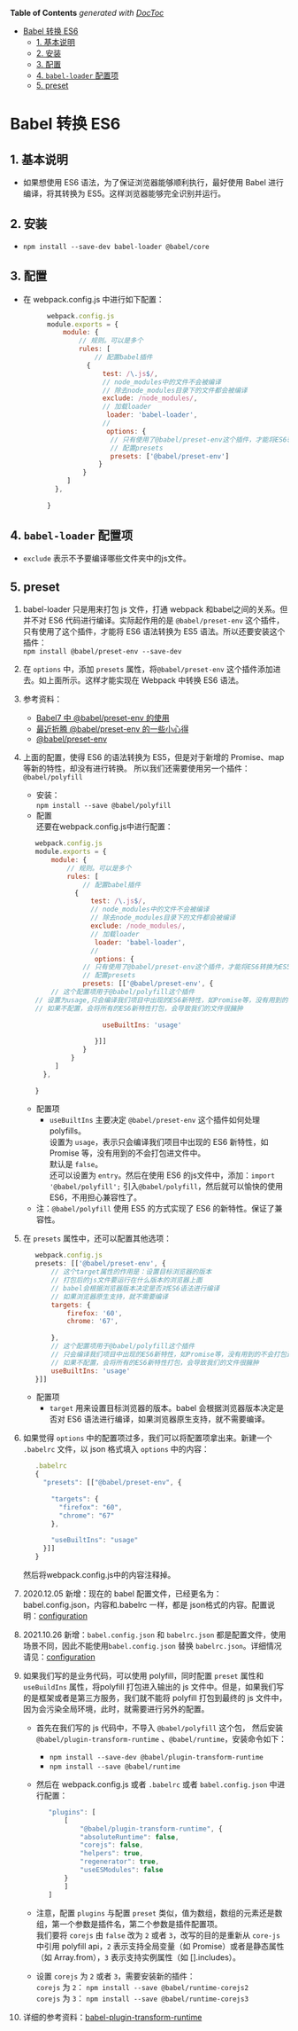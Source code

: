 <!-- START doctoc generated TOC please keep comment here to allow auto update -->
<!-- DON'T EDIT THIS SECTION, INSTEAD RE-RUN doctoc TO UPDATE -->
**Table of Contents**  *generated with [DocToc](https://github.com/thlorenz/doctoc)*

- [Babel 转换 ES6](#babel-%E8%BD%AC%E6%8D%A2-es6)
  - [1. 基本说明](#1-%E5%9F%BA%E6%9C%AC%E8%AF%B4%E6%98%8E)
  - [2. 安装](#2-%E5%AE%89%E8%A3%85)
  - [3. 配置](#3-%E9%85%8D%E7%BD%AE)
  - [4. `babel-loader` 配置项](#4-babel-loader-%E9%85%8D%E7%BD%AE%E9%A1%B9)
  - [5. preset](#5-preset)

<!-- END doctoc generated TOC please keep comment here to allow auto update -->

# Babel 转换 ES6

## 1. 基本说明
- 如果想使用 ES6 语法，为了保证浏览器能够顺利执行，最好使用 Babel 进行编译，将其转换为 ES5。这样浏览器能够完全识别并运行。

## 2. 安装
- `npm install --save-dev babel-loader @babel/core`

## 3. 配置
- 在 webpack.config.js 中进行如下配置：
  ```javascript
        webpack.config.js
        module.exports = {
        	module: {
            	// 规则。可以是多个
            	rules: [
                	// 配置babel插件
                  {
                      test: /\.js$/,
                      // node_modules中的文件不会被编译
                      // 除去node_modules目录下的文件都会被编译
                      exclude: /node_modules/,
                      // 加载loader
                       loader: 'babel-loader',
                      //
                       options: {
                        // 只有使用了@babel/preset-env这个插件，才能将ES6转换为ES5
                        // 配置presets
                        presets: ['@babel/preset-env']
                     }
                 }
             ]
          },
        
        }
  ```

## 4. `babel-loader` 配置项
- `exclude` 表示不予要编译哪些文件夹中的js文件。

## 5. preset

1. babel-loader 只是用来打包 js 文件，打通 webpack 和babel之间的关系。但并不对 ES6 代码进行编译。实际起作用的是 `@babel/preset-env` 这个插件，只有使用了这个插件，才能将 ES6 语法转换为 ES5 语法。所以还要安装这个插件：  
`npm install @babel/preset-env --save-dev`

2. 在 `options` 中，添加 `presets` 属性，将`@babel/preset-env` 这个插件添加进去。如上面所示。这样才能实现在 Webpack 中转换 ES6 语法。

3. 参考资料：
   - [Babel7 中 @babel/preset-env 的使用](https://zhuanlan.zhihu.com/p/84799735)
   - [最近折腾 @babel/preset-env 的一些小心得](https://blog.meathill.com/js/some-tips-of-babel-preset-env-config.html)
   - [@babel/preset-env](https://babeljs.io/docs/en/babel-preset-env)
4. 上面的配置，使得 ES6 的语法转换为 ES5，但是对于新增的 Promise、map 等新的特性，却没有进行转换。
所以我们还需要使用另一个插件：`@babel/polyfill`
   - 安装：  
`npm install --save @babel/polyfill`
   - 配置  
   还要在webpack.config.js中进行配置：
   ```javascript
      webpack.config.js
      module.exports = {
          module: {
              // 规则。可以是多个
              rules: [
                  // 配置babel插件
                {
                    test: /\.js$/,
                    // node_modules中的文件不会被编译
                    // 除去node_modules目录下的文件都会被编译
                    exclude: /node_modules/,
                    // 加载loader
                     loader: 'babel-loader',
                    //
                     options: {
                  // 只有使用了@babel/preset-env这个插件，才能将ES6转换为ES5
                  // 配置presets
                  presets: [['@babel/preset-env', {
          // 这个配置项用于@babel/polyfill这个插件
      // 设置为usage,只会编译我们项目中出现的ES6新特性，如Promise等，没有用到的不会打包进文件中
      // 如果不配置，会将所有的ES6新特性打包，会导致我们的文件很臃肿
      
                       useBuiltIns: 'usage'
      
                     }]]
                  }
               }
           ]
        },
      
      }
   ```
   - 配置项
     - `useBuiltIns`  主要决定 `@babel/preset-env` 这个插件如何处理 polyfills。  
       设置为 `usage`，表示只会编译我们项目中出现的 ES6 新特性，如 Promise 等，没有用到的不会打包进文件中。  
       默认是 `false`。  
       还可以设置为 `entry`。然后在使用 ES6 的js文件中，添加：`import '@babel/polyfill';`
引入`@babel/polyfill`，然后就可以愉快的使用 ES6，不用担心兼容性了。
   - 注：`@babel/polyfill` 使用 ES5 的方式实现了 ES6 的新特性。保证了兼容性。

5. 在 `presets` 属性中，还可以配置其他选项：
   ```javascript
      webpack.config.js
      presets: [['@babel/preset-env', {
          // 这个target属性的作用是：设置目标浏览器的版本
          // 打包后的js文件要运行在什么版本的浏览器上面
          // babel会根据浏览器版本决定是否对ES6语法进行编译
          // 如果浏览器原生支持，就不需要编译
          targets: {
              firefox: '60',
              chrome: '67',
      
          },
          // 这个配置项用于@babel/polyfill这个插件
          // 只会编译我们项目中出现的ES6新特性，如Promise等，没有用到的不会打包进文件中
          // 如果不配置，会将所有的ES6新特性打包，会导致我们的文件很臃肿
          useBuiltIns: 'usage'
      }]]
   
   ```
  
   - 配置项
     - `target`  用来设置目标浏览器的版本。babel 会根据浏览器版本决定是否对 ES6 语法进行编译，如果浏览器原生支持，就不需要编译。

6. 如果觉得 `options` 中的配置项过多，我们可以将配置项拿出来。新建一个 `.babelrc` 文件，以 json 格式填入 `options` 中的内容：
   ```javascript
      .babelrc
      {
        "presets": [["@babel/preset-env", {
      
          "targets": {
            "firefox": "60",
            "chrome": "67"
          },
      
          "useBuiltIns": "usage"
        }]]
      }
   ```
   然后将webpack.config.js中的内容注释掉。

7. 2020.12.05 新增：现在的 babel 配置文件，已经更名为：babel.config.json，内容和.babelrc 一样，都是 json格式的内容。配置说明：[configuration](https://babeljs.io/docs/en/usage/#configuration)

8. 2021.10.26 新增：`babel.config.json` 和 `babelrc.json` 都是配置文件，使用场景不同，因此不能使用`babel.config.json` 替换 `babelrc.json`。详细情况请见：[configuration](https://babeljs.io/docs/en/usage/#configuration)

9. 如果我们写的是业务代码，可以使用 polyfill，同时配置 `preset` 属性和 `useBuildIns` 属性，将polyfill 打包进入输出的 js 文件中。但是，如果我们写的是框架或者是第三方服务，我们就不能将 polyfill 打包到最终的 js 文件中，因为会污染全局环境，此时，就需要进行另外的配置。
    - 首先在我们写的 js 代码中，不导入 `@babel/polyfill` 这个包，
然后安装 `@babel/plugin-transform-runtime` 、`@babel/runtime`，安装命令如下：  
      - `npm install --save-dev @babel/plugin-transform-runtime`  
      - `npm install --save @babel/runtime`
    - 然后在 webpack.config.js 或者 `.babelrc` 或者 `babel.config.json` 中进行配置：
      ```javascript
         "plugins": [
             [
                 "@babel/plugin-transform-runtime", {
                 "absoluteRuntime": false,
                 "corejs": false,
                 "helpers": true,
                 "regenerator": true,
                 "useESModules": false
             }
             ]
         ]
      ```

    - 注意，配置 `plugins` 与配置 `preset` 类似，值为数组，数组的元素还是数组，第一个参数是插件名，第二个参数是插件配置项。  
我们要将 `corejs` 由 `false` 改为 `2` 或者 `3`，改写的目的是重新从 `core-js` 中引用 polyfill api，`2` 表示支持全局变量（如 Promise）或者是静态属性（如 Array.from），`3` 表示支持实例属性（如 [].includes）。
    - 设置 `corejs` 为 `2` 或者 `3`，需要安装新的插件：  
`corejs` 为 `2`：
`npm install --save @babel/runtime-corejs2`  
`corejs` 为 `3`：    `npm install --save @babel/runtime-corejs3`

10. 详细的参考资料：[babel-plugin-transform-runtime](https://babeljs.io/docs/en/babel-plugin-transform-runtime)
